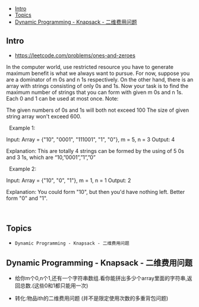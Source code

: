 - [Intro](#intro)
- [Topics](#topics)
- [Dynamic Programming - Knapsack - 二维费用问题](#dynamic-programming---knapsack---%e4%ba%8c%e7%bb%b4%e8%b4%b9%e7%94%a8%e9%97%ae%e9%a2%98)

## Intro

- https://leetcode.com/problems/ones-and-zeroes

In the computer world, use restricted resource you have to generate maximum benefit is what we always want to pursue.
For now, suppose you are a dominator of m 0s and n 1s respectively. On the other hand, there is an array with strings consisting of only 0s and 1s.
Now your task is to find the maximum number of strings that you can form with given m 0s and n 1s. Each 0 and 1 can be used at most once.
Note:

The given numbers of 0s and 1s will both not exceed 100
The size of given string array won't exceed 600.

 
Example 1:

Input: Array = {"10", "0001", "111001", "1", "0"}, m = 5, n = 3
Output: 4

Explanation: This are totally 4 strings can be formed by the using of 5 0s and 3 1s, which are “10,”0001”,”1”,”0”

 
Example 2:

Input: Array = {"10", "0", "1"}, m = 1, n = 1
Output: 2

Explanation: You could form "10", but then you'd have nothing left. Better form "0" and "1".

 






## Topics

- `Dynamic Programming - Knapsack - 二维费用问题`


## Dynamic Programming - Knapsack - 二维费用问题

- 给你m个0,n个1,还有一个字符串数组.看你能拼出多少个array里面的字符串,返回总数.(这些0和1都只能用一次) 

- 转化:物品ith的二维费用问题 (并不是限定使用次数的多重背包问题)









